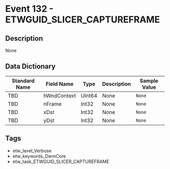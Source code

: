 # Event 132 - ETWGUID_SLICER_CAPTUREFRAME

## Description
None

## Data Dictionary
|Standard Name|Field Name|Type|Description|Sample Value|
|---|---|---|---|---|
|TBD|hWndContext|UInt64|None|`None`|
|TBD|nFrame|Int32|None|`None`|
|TBD|xDst|Int32|None|`None`|
|TBD|yDst|Int32|None|`None`|

## Tags
* etw_level_Verbose
* etw_keywords_DwmCore
* etw_task_ETWGUID_SLICER_CAPTUREFRAME